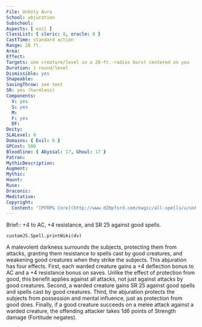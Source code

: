 ```yaml
---
File: Unholy Aura
School: abjuration
Subschool: 
Aspects: [ evil ]
ClassList: { cleric: 8, oracle: 8 }
CastTime: standard action
Range: 20 ft.
Area: 
Effect: 
Targets: one creature/level in a 20-ft.-radius burst centered on you
Duration: 1 round/level
Dismissible: yes
Shapeable: 
SavingThrow: see text
SR: yes (harmless)
Components:
  V: yes
  S: yes
  M: 
  F: yes
  DF: 
Deity: 
SLALevel: 8
Domains: { Evil: 8 }
GPCost: 500
Bloodline: { Abyssal: 17, Ghoul: 17 }
Patron: 
MythicDescription: 
Augment: 
Mythic: 
Haunt: 
Ruse: 
Draconic: 
Meditative: 
Copyright:
  Content: "[PFRPG Core](http://www.d20pfsrd.com/magic/all-spells/u/unholy-aura)"
---
```

Brief:: +4 to AC, +4 resistance, and SR 25 against good spells.

```dataviewjs
customJS.Spell.printWiki(dv)
```

A malevolent darkness surrounds the subjects, protecting them from attacks, granting them resistance to spells cast by good creatures, and weakening good creatures when they strike the subjects. This abjuration has four effects.  First, each warded creature gains a +4 deflection bonus to AC and a +4 resistance bonus on saves. Unlike the effect of protection from good, this benefit applies against all attacks, not just against attacks by good creatures.  Second, a warded creature gains SR 25 against good spells and spells cast by good creatures.  Third, the abjuration protects the subjects from possession and mental influence, just as protection from good does.  Finally, if a good creature succeeds on a melee attack against a warded creature, the offending attacker takes 1d6 points of Strength damage (Fortitude negates).
